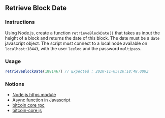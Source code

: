 ## Retrieve Block Date 

### Instructions

Using Node.js, create a function `retrieveBlockDate()` that takes as input the height of a block and returns the date of this block. The date must be a `date` javascript object. The script must connect to a local node available on `localhost:18443`, with the user `leeloo` and the password `multipass`. 

### Usage

```js
retrieveBlockDate(1881467) // Expected : 2020-11-05T20:18:48.000Z
```

### Notions

- [Node.js https module](https://nodejs.org/api/https.html)
- [Async function in Javascript](https://developer.mozilla.org/fr/docs/Web/JavaScript/Reference/Statements/async_function)
- [bitcoin core rpc](https://bitcoin.org/en/developer-reference#remote-procedure-calls-rpcs)
- [bitcoin-core js](https://www.npmjs.com/package/bitcoin-core)

